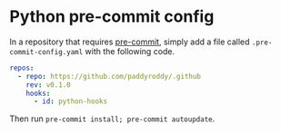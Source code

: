 # Python pre-commit config

In a repository that requires [pre-commit](https://pre-commit.com), simply add
a file called `.pre-commit-config.yaml` with the following code.

```yaml
repos:
  - repo: https://github.com/paddyroddy/.github
    rev: v0.1.0
    hooks:
      - id: python-hooks
```

Then run `pre-commit install; pre-commit autoupdate`.
